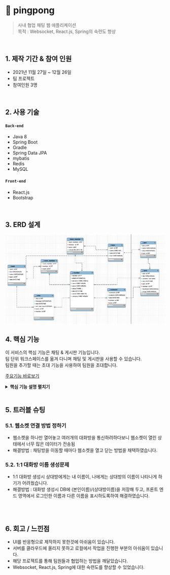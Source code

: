 # :pushpin: pingpong
>사내 협업 채팅 웹 애플리케이션  
>목적 : Websocket, React.js, Spring의 숙련도 향상
</br>

## 1. 제작 기간 & 참여 인원
- 2021년 11월 27일 ~ 12월 26일
- 팀 프로젝트
- 참여인원 3명

</br>

## 2. 사용 기술
#### `Back-end`
  - Java 8
  - Spring Boot
  - Gradle
  - Spring Data JPA
  - mybatis
  - Redis
  - MySQL
  
#### `Front-end`
  - React.js
  - Bootstrap

</br>

## 3. ERD 설계

 ![](https://github.com/hakyeonghoon1/pingpong/blob/main/docs/ERD.png)


## 4. 핵심 기능
이 서비스의 핵심 기능은 채팅 & 게시판 기능입니다.  
팀 단위 워크스페이스를 옮겨 다니며 채팅 및 게시판을 사용할 수 있습니다.  
팀원을 추가할 때는 초대 기능을 사용하여 팀원을 초대합니다.

[주요기능 바로보기](https://github.com/hakyeonghoon1/pingpong/blob/main/docs/%EC%A3%BC%EC%9A%94%EA%B8%B0%EB%8A%A5.pdf)

<details>
<summary><b>핵심 기능 설명 펼치기</b></summary>
<div markdown="1">
 
### 4.1 채팅방 websocket 연결
 
 ![](https://github.com/hakyeonghoon1/pingpong/blob/main/docs/핵심기술채팅.png)
 [주요코드확인](https://github.com/hakyeonghoon1/pingpong-frontend/blob/main/frontend/src/component/Chat/Chat.js#L78)
 - 채팅방 클릭시 웹소켓을 연결합니다.
 - 다른 채팅방 클릭시 기존의 웹소켓의 연결을 끊고, 새로운 연결을 요청합니다.

 ### 4.2 초대장 전송(팀원 초대)
 
 ![](https://github.com/hakyeonghoon1/pingpong/blob/main/docs/%EC%B4%88%EB%8C%80%EC%9E%A5%20%EC%A0%84%EC%86%A1.png)
[주요코드확인1](https://github.com/hakyeonghoon1/pingpong/blob/main/src/main/java/com/douzone/pingpong/controller/api/ApiInviteController.java#L20)
[주요코드확인2](https://github.com/hakyeonghoon1/pingpong-frontend/blob/main/frontend/src/component/Main/InvitationList.js#L47)
 - 팀원 초대시 해당 팀의 아이디로 해당 멤버를 초대합니다.
 - 클라이언트 자신의 아이디로된 topic을 subscribe하고 있습니다.
 
### 4.3 채팅
![](https://github.com/hakyeonghoon1/pingpong/blob/main/docs/%EC%B1%84%ED%8C%85.png)
[주요코드확인](https://github.com/hakyeonghoon1/pingpong-frontend/blob/main/frontend/src/component/Chat/Chat.js#L157)
 - 채팅 입력시 publish하여 채팅을 전송
 
### 4.4 게시판 및 댓글을 활용한 의견공유 
![](https://github.com/hakyeonghoon1/pingpong/blob/main/docs/%EA%B2%8C%EC%8B%9C%ED%8C%90.png)
- 해당 게시물 클릭시 우측에 각 게시물의 댓글 리스트가 나타남
- 글의 작성자만 글을 삭제,수정할 수 있는 분기 처리
 
</div>
</details>

</br>

## 5. 트러블 슈팅

### 5.1. 웹소켓 연결 방법 정하기
- 웹소켓을 하나만 열어놓고 여러개의 대화방을 통신하려하다보니 웹소켓이 열린 상태에서 너무 많은 데이터가 전송됨
- 해결방법 : 채팅방을 이동할 때마다 웹소켓을 열고 닫는 방법을 채택하였습니다.

### 5.2. 1:1 대화방 이름 생성문제
- 1:1 대화방 생성시 상대방에게는 내 이름이, 나에게는 상대방의 이름이 나타나게 하기가 어려웠습니다.
- 해결방법 : 대화방 생성시 DB에 (본인이름)/(상대방이름)을 저장해 두고, 프론트 엔드 영역에서 로그인한 이름과 다른 이름을 표시하도록하여 해결하였습니다.


</br>


</br>

## 6. 회고 / 느낀점
>
- UI를 반응형으로 제작하지 못한것에 아쉬움이 있습니다.
- 서버를 클라우드에 올리지 못하고 로컬에서 작업을 진행한 부분의 아쉬움이 있습니다.
- 해당 프로젝트를 통해 팀원들과 협업하는 방법을 깨달았습니다.
- Websocket, React.js, Spring에 대한 숙련도를 향상할 수 있었습니다.

